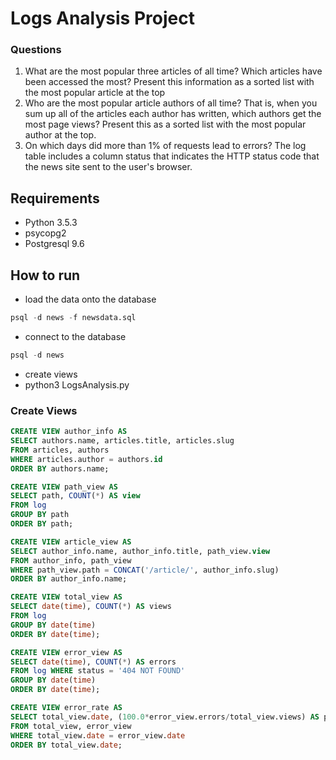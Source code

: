 # Logs Analysis Project
### Questions
1. What are the most popular three articles of all time?
  Which articles have been accessed the most?
  Present this information as a sorted list with the most popular article at the top
2. Who are the most popular article authors of all time?
  That is, when you sum up all of the articles each author has written, which authors get the most page views?
  Present this as a sorted list with the most popular author at the top.
3. On which days did more than 1% of requests lead to errors?
  The log table includes a column status that indicates the HTTP status code that the news site sent to the user's browser.

## Requirements
* Python 3.5.3
* psycopg2
* Postgresql 9.6

## How to run

* load the data onto the database
```sql
psql -d news -f newsdata.sql
```
* connect to the database
```sql
psql -d news
```
* create views
* python3 LogsAnalysis.py

### Create Views
```sql
CREATE VIEW author_info AS
SELECT authors.name, articles.title, articles.slug
FROM articles, authors
WHERE articles.author = authors.id
ORDER BY authors.name;
```

```sql
CREATE VIEW path_view AS
SELECT path, COUNT(*) AS view
FROM log
GROUP BY path
ORDER BY path;
```

```sql
CREATE VIEW article_view AS
SELECT author_info.name, author_info.title, path_view.view
FROM author_info, path_view
WHERE path_view.path = CONCAT('/article/', author_info.slug)
ORDER BY author_info.name;
```

```sql
CREATE VIEW total_view AS
SELECT date(time), COUNT(*) AS views
FROM log 
GROUP BY date(time)
ORDER BY date(time);
```

```sql
CREATE VIEW error_view AS
SELECT date(time), COUNT(*) AS errors
FROM log WHERE status = '404 NOT FOUND' 
GROUP BY date(time) 
ORDER BY date(time);
```

```sql
CREATE VIEW error_rate AS
SELECT total_view.date, (100.0*error_view.errors/total_view.views) AS percentage
FROM total_view, error_view
WHERE total_view.date = error_view.date
ORDER BY total_view.date;
```

